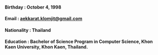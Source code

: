 #### Birthday : October 4, 1998
#### Email : aekkarat.klomjit@gmail.com
#### Nationality : Thailand 
#### Education : Bachelor of Science Program in Computer Science, Khon Kaen University, Khon Kaen, Thailand.



<!--
**aekkaratklomjit/aekkaratklomjit** is a ✨ _special_ ✨ repository because its `README.md` (this file) appears on your GitHub profile.

Here are some ideas to get you started:

- 🔭 I’m currently working on ...
- 🌱 I’m currently learning ...
- 👯 I’m looking to collaborate on ...
- 🤔 I’m looking for help with ...
- 💬 Ask me about ...
- 📫 How to reach me: ...
- 😄 Pronouns: ...
- ⚡ Fun fact: ...
-->

